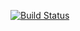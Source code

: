 [![Build Status](https://travis-ci.org/ezfx44/BST.svg?branch=master)](https://travis-ci.org/ezfx44/BST)
